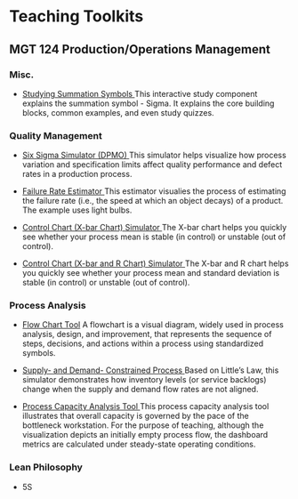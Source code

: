 # Teaching Toolkits

## MGT 124 Production/Operations Management

### Misc. 

- <a href="http://wentoday.com/download/csufresno/om/summation.html" target="_blank"> Studying Summation Symbols </a> This interactive study component explains the summation symbol - Sigma. It explains the core building blocks, common examples, and even study quizzes. 


### Quality Management

- <a href="http://zwen.shinyapps.io/dpmo_6sigma" target="_blank"> Six Sigma Simulator (DPMO) </a>
This simulator helps visualize how process variation and specification limits affect quality performance and defect rates in a production process.

- <a href="http://wentoday.com/download/csufresno/om/failure_rate_simulator.html" target="_blank"> Failure Rate Estimator </a>
This estimator visualies the process of estimating the failure rate (i.e., the speed at which an object decays) of a product. The example uses light bulbs. 

- <a href="http://zwen.shinyapps.io/control_chart" target="_blank"> Control Chart (X-bar Chart) Simulator </a>
The X-bar chart helps you quickly see whether your process mean is stable (in control) or unstable (out of control).

- <a href="https://zwen.shinyapps.io/control_charts_xr/" target="_blank"> Control Chart (X-bar and R Chart) Simulator </a>
The X-bar and R chart helps you quickly see whether your process mean and standard deviation is stable (in control) or unstable (out of control).

### Process Analysis

- <a href="http://wentoday.com/download/csufresno/om/flowchart_tool.html" target="_blank">Flow Chart Tool</a>
A flowchart is a visual diagram, widely used in process analysis, design, and improvement, that represents the sequence of steps, decisions, and actions within a process using standardized symbols.

- <a href="http://wentoday.com/download/csufresno/om/littles_law_simulator.html" target="_blank">Supply- and Demand- Constrained Process </a>
Based on Little’s Law, this simulator demonstrates how inventory levels (or service backlogs) change when the supply and demand flow rates are not aligned.

- <a href="http://wentoday.com/download/csufresno/om/process_capacity_tool.html" target="_blank">Process Capacity Analysis Tool </a>
This process capacity analysis tool illustrates that overall capacity is governed by the pace of the bottleneck workstation. For the purpose of teaching, although the visualization depicts an initially empty process flow, the dashboard metrics are calculated under steady-state operating conditions.

### Lean Philosophy
- 5S 
